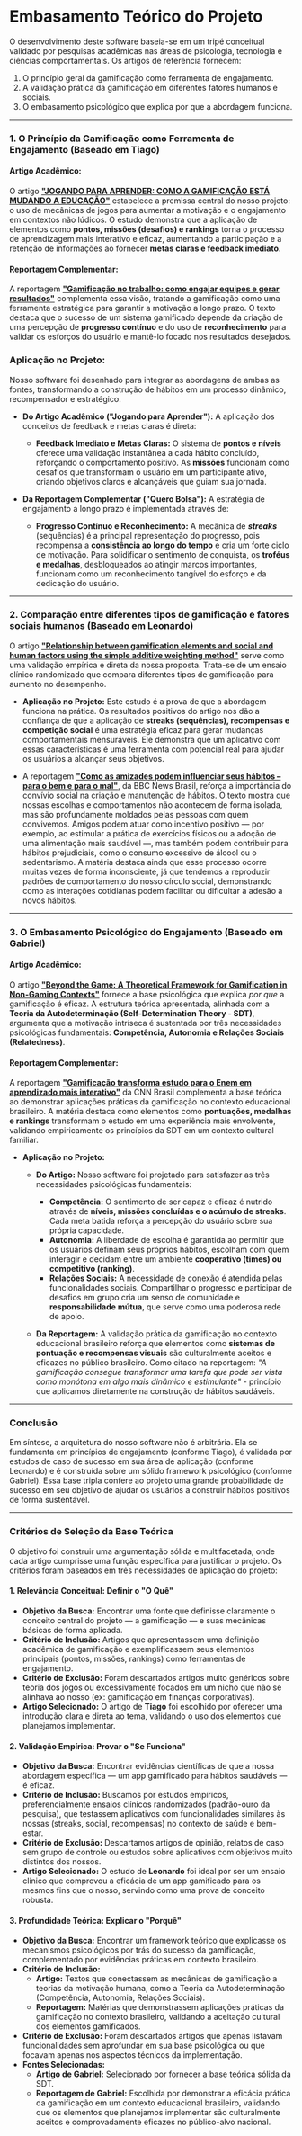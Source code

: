 # Embasamento Teórico do Projeto

O desenvolvimento deste software baseia-se em um tripé conceitual validado por pesquisas acadêmicas nas áreas de psicologia, tecnologia e ciências comportamentais. Os artigos de referência fornecem:
1.  O princípio geral da gamificação como ferramenta de engajamento.
2.  A validação prática da gamificação em diferentes fatores humanos e sociais.
3.  O embasamento psicológico que explica por que a abordagem funciona.

---

### 1. O Princípio da Gamificação como Ferramenta de Engajamento (Baseado em Tiago)

#### Artigo Acadêmico:
O artigo **["JOGANDO PARA APRENDER: COMO A GAMIFICAÇÃO ESTÁ MUDANDO A EDUCAÇÃO"](https://ojs.focopublicacoes.com.br/foco/article/view/4122/2901)** estabelece a premissa central do nosso projeto: o uso de mecânicas de jogos para aumentar a motivação e o engajamento em contextos não lúdicos. O estudo demonstra que a aplicação de elementos como **pontos, missões (desafios) e rankings** torna o processo de aprendizagem mais interativo e eficaz, aumentando a participação e a retenção de informações ao fornecer **metas claras e feedback imediato**.

#### Reportagem Complementar:
A reportagem **["Gamificação no trabalho: como engajar equipes e gerar resultados"](https://querobolsa.com.br/revista/gamificacao)** complementa essa visão, tratando a gamificação como uma ferramenta estratégica para garantir a motivação a longo prazo. O texto destaca que o sucesso de um sistema gamificado depende da criação de uma percepção de **progresso contínuo** e do uso de **reconhecimento** para validar os esforços do usuário e mantê-lo focado nos resultados desejados.

### Aplicação no Projeto:

Nosso software foi desenhado para integrar as abordagens de ambas as fontes, transformando a construção de hábitos em um processo dinâmico, recompensador e estratégico.

* **Do Artigo Acadêmico ("Jogando para Aprender"):** A aplicação dos conceitos de feedback e metas claras é direta:
    * **Feedback Imediato e Metas Claras:** O sistema de **pontos e níveis** oferece uma validação instantânea a cada hábito concluído, reforçando o comportamento positivo. As **missões** funcionam como desafios que transformam o usuário em um participante ativo, criando objetivos claros e alcançáveis que guiam sua jornada.

* **Da Reportagem Complementar ("Quero Bolsa"):** A estratégia de engajamento a longo prazo é implementada através de:
    * **Progresso Contínuo e Reconhecimento:** A mecânica de ***streaks*** (sequências) é a principal representação do progresso, pois recompensa a **consistência ao longo do tempo** e cria um forte ciclo de motivação. Para solidificar o sentimento de conquista, os **troféus e medalhas**, desbloqueados ao atingir marcos importantes, funcionam como um reconhecimento tangível do esforço e da dedicação do usuário.

---

### 2. Comparação entre diferentes tipos de gamificação e fatores sociais humanos (Baseado em Leonardo)

O artigo **["Relationship between gamification elements and social and human factors using the simple additive weighting method"](https://pmc.ncbi.nlm.nih.gov/articles/PMC12002541/)** serve como uma validação empírica e direta da nossa proposta. Trata-se de um ensaio clínico randomizado que compara diferentes tipos de gamificação para aumento no desempenho.

* **Aplicação no Projeto:** Este estudo é a prova de que a abordagem funciona na prática. Os resultados positivos do artigo nos dão a confiança de que a aplicação de **streaks (sequências), recompensas e competição social** é uma estratégia eficaz para gerar mudanças comportamentais mensuráveis. Ele demonstra que um aplicativo com essas características é uma ferramenta com potencial real para ajudar os usuários a alcançar seus objetivos.

* A reportagem **["Como as amizades podem influenciar seus hábitos – para o bem e para o mal"](https://www.bbc.com/portuguese/vert-fut-48701790)**,
da BBC News Brasil, reforça a importância do convívio social na criação e manutenção de hábitos. O texto mostra que nossas escolhas e comportamentos não acontecem de forma isolada, mas são profundamente moldados pelas pessoas com quem convivemos. Amigos podem atuar como incentivo positivo — por exemplo, ao estimular a prática de exercícios físicos ou a adoção de uma alimentação mais saudável —, mas também podem contribuir para hábitos prejudiciais, como o consumo excessivo de álcool ou o sedentarismo. A matéria destaca ainda que esse processo ocorre muitas vezes de forma inconsciente, já que tendemos a reproduzir padrões de comportamento do nosso círculo social, demonstrando como as interações cotidianas podem facilitar ou dificultar a adesão a novos hábitos.
---

### 3. O Embasamento Psicológico do Engajamento (Baseado em Gabriel)

#### Artigo Acadêmico:
O artigo **["Beyond the Game: A Theoretical Framework for Gamification in Non-Gaming Contexts"](https://papers.ssrn.com/sol3/papers.cfm?abstract_id=4750266)** fornece a base psicológica que explica *por que* a gamificação é eficaz. A estrutura teórica apresentada, alinhada com a **Teoria da Autodeterminação (Self-Determination Theory - SDT)**, argumenta que a motivação intríseca é sustentada por três necessidades psicológicas fundamentais: **Competência, Autonomia e Relações Sociais (Relatedness)**.

#### Reportagem Complementar:
A reportagem **["Gamificação transforma estudo para o Enem em aprendizado mais interativo"](https://www.cnnbrasil.com.br/educacao/gamificacao-transforma-estudo-para-o-enem-em-aprendizado-mais-interativo)** da CNN Brasil complementa a base teórica ao demonstrar aplicações práticas da gamificação no contexto educacional brasileiro. A matéria destaca como elementos como **pontuações, medalhas e rankings** transformam o estudo em uma experiência mais envolvente, validando empiricamente os princípios da SDT em um contexto cultural familiar.

* **Aplicação no Projeto:** 
    * **Do Artigo:** Nosso software foi projetado para satisfazer as três necessidades psicológicas fundamentais:
        * **Competência:** O sentimento de ser capaz e eficaz é nutrido através de **níveis, missões concluídas e o acúmulo de streaks**. Cada meta batida reforça a percepção do usuário sobre sua própria capacidade.
        * **Autonomia:** A liberdade de escolha é garantida ao permitir que os usuários definam seus próprios hábitos, escolham com quem interagir e decidam entre um ambiente **cooperativo (times) ou competitivo (ranking)**.
        * **Relações Sociais:** A necessidade de conexão é atendida pelas funcionalidades sociais. Compartilhar o progresso e participar de desafios em grupo cria um senso de comunidade e **responsabilidade mútua**, que serve como uma poderosa rede de apoio.
    
    * **Da Reportagem:** A validação prática da gamificação no contexto educacional brasileiro reforça que elementos como **sistemas de pontuação e recompensas visuais** são culturalmente aceitos e eficazes no público brasileiro. Como citado na reportagem: *"A gamificação consegue transformar uma tarefa que pode ser vista como monótona em algo mais dinâmico e estimulante"* - princípio que aplicamos diretamente na construção de hábitos saudáveis.
---

### Conclusão

Em síntese, a arquitetura do nosso software não é arbitrária. Ela se fundamenta em princípios de engajamento (conforme Tiago), é validada por estudos de caso de sucesso em sua área de aplicação (conforme Leonardo) e é construída sobre um sólido framework psicológico (conforme Gabriel). Essa base tripla confere ao projeto uma grande probabilidade de sucesso em seu objetivo de ajudar os usuários a construir hábitos positivos de forma sustentável.

---

### Critérios de Seleção da Base Teórica

O objetivo foi construir uma argumentação sólida e multifacetada, onde cada artigo cumprisse uma função específica para justificar o projeto. Os critérios foram baseados em três necessidades de aplicação do projeto:

#### 1. Relevância Conceitual: Definir o **"O Quê"**

* **Objetivo da Busca:** Encontrar uma fonte que definisse claramente o conceito central do projeto — a gamificação — e suas mecânicas básicas de forma aplicada.
* **Critério de Inclusão:** Artigos que apresentassem uma definição acadêmica de gamificação e exemplificassem seus elementos principais (pontos, missões, rankings) como ferramentas de engajamento.
* **Critério de Exclusão:** Foram descartados artigos muito genéricos sobre teoria dos jogos ou excessivamente focados em um nicho que não se alinhava ao nosso (ex: gamificação em finanças corporativas).
* **Artigo Selecionado:** O artigo de **Tiago** foi escolhido por oferecer uma introdução clara e direta ao tema, validando o uso dos elementos que planejamos implementar.

#### 2. Validação Empírica: Provar o **"Se Funciona"**

* **Objetivo da Busca:** Encontrar evidências científicas de que a nossa abordagem específica — um app gamificado para hábitos saudáveis — é eficaz.
* **Critério de Inclusão:** Buscamos por estudos empíricos, preferencialmente ensaios clínicos randomizados (padrão-ouro da pesquisa), que testassem aplicativos com funcionalidades similares às nossas (streaks, social, recompensas) no contexto de saúde e bem-estar.
* **Critério de Exclusão:** Descartamos artigos de opinião, relatos de caso sem grupo de controle ou estudos sobre aplicativos com objetivos muito distintos dos nossos.
* **Artigo Selecionado:** O estudo de **Leonardo** foi ideal por ser um ensaio clínico que comprovou a eficácia de um app gamificado para os mesmos fins que o nosso, servindo como uma prova de conceito robusta.

#### 3. Profundidade Teórica: Explicar o **"Porquê"**

* **Objetivo da Busca:** Encontrar um framework teórico que explicasse os mecanismos psicológicos por trás do sucesso da gamificação, complementado por evidências práticas em contexto brasileiro.
* **Critério de Inclusão:** 
    * **Artigo:** Textos que conectassem as mecânicas de gamificação a teorias da motivação humana, como a Teoria da Autodeterminação (Competência, Autonomia, Relações Sociais).
    * **Reportagem:** Matérias que demonstrassem aplicações práticas da gamificação no contexto brasileiro, validando a aceitação cultural dos elementos gamificados.
* **Critério de Exclusão:** Foram descartados artigos que apenas listavam funcionalidades sem aprofundar em sua base psicológica ou que focavam apenas nos aspectos técnicos da implementação.
* **Fontes Selecionadas:** 
    * **Artigo de Gabriel:** Selecionado por fornecer a base teórica sólida da SDT.
    * **Reportagem de Gabriel:** Escolhida por demonstrar a eficácia prática da gamificação em um contexto educacional brasileiro, validando que os elementos que planejamos implementar são culturalmente aceitos e comprovadamente eficazes no público-alvo nacional.
